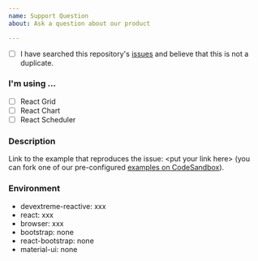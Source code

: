 ```yaml
---
name: Support Question
about: Ask a question about our product

---
```


<!--
    We cannot guarantee a quick answer on GitHub.
    If you own an active DevExtreme license, feel free to contact us in the Support Center (https://www.devexpress.com/ask)
    to receive an answer shortly.
-->

<!--
    A checked check box should look like this: [x]
-->
- [ ] I have searched this repository's [issues](https://github.com/devexpress/devextreme-reactive/issues) and believe that this is not a duplicate.

### I'm using ...

- [ ] React Grid
- [ ] React Chart
- [ ] React Scheduler

### Description
<!--
    Ask your question. Provide as many details as possible.
-->

Link to the example that reproduces the issue: &lt;put your link here&gt; (you can fork one of our pre-configured [examples on CodeSandbox](https://github.com/DevExpress/devextreme-reactive/issues/2358)).


### Environment
<!---
    Include as many relevant details about the environment you use. Leave "none" if you do not have the package in your package.json file.
-->

- devextreme-reactive: xxx
- react: xxx
- browser: xxx
- bootstrap: none
- react-bootstrap: none
- material-ui: none
